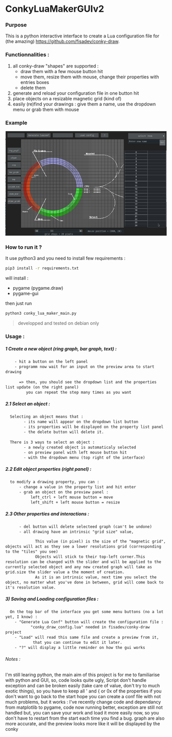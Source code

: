# ConkyLuaMakerGUIv2

### Purpose 
This is a python interactive interface to create a Lua configuration file for (the amazing) https://github.com/fisadev/conky-draw. 

### Functionnalities :
1. all conky-draw "shapes" are supported :
      * draw them with a few mouse button hit
      * move them, resize them with mouse, change their properties with entries boxes 
      * delete them
2. generate and reload your configuration file in one button hit
3. place objects on a resizable magnetic grid (kind of)
4. easily (re)find your drawings : give them a name, use the dropdown menu or grab them with mouse

### Example
![alt text](Example/Screenshot_2.png)


### How to run it ?
It use python3 and you need to install few requirements :

  ```bash
  pip3 install -r requirements.txt
  ```
will install  : 
  - pygame (pygame.draw)
  - pygame-gui

then just run
  ```bash
  python3 conky_lua_maker_main.py
  ```
> developped and tested on debian only



### Usage :

##### 1 Create a new object (ring graph, bar graph, text) :
     
        - hit a button on the left panel
        - programm now wait for an input on the preview area to start drawing
      
          => then, you should see the dropdown list and the properties list update (on the right panel)
             you can repeat the step many times as you want
    
##### 2.1 Select an object :
      
      Selecting an object means that : 
            - its name will appear on the dropdown list button
            - its properties will be displayed on the property list panel
            - the delete button will delete it.
               
      There is 3 ways to select an object :
            - a newly created object is automaticaly selected 
            - on preview panel with left mouse button hit
            - with the dropdown menu (top right of the interface)
    
##### 2.2 Edit object properties (right panel) :
      to modify a drawing property, you can :
          - change a value in the property list and hit enter
          - grab an object on the preview panel :
               left_ctrl + left mouse button = move
               left_shift + left mouse button = resize
               
##### 2.3 Other properties and interactions :
          - del button will delete selecteed graph (can't be undone)
          - all drawing have an intrinsic "grid size" value, 
</sub>

                 This value (in pixel) is the size of the "magnetic grid", objects will act as they see a lower resolutions grid (corresponding to the "tiles" you see)
                 Objects will stick to their top-left corner.This resolution can be changed with the slider and will be applied to the currently selected object and any new created graph will take as grid.size the slider value a the moment of creation.
                 As it is an intrinsic value, next time you select the object, no matter what you've done in between, grid will come back to it's resolution value.
</sub>             
                 
##### 3) Saving and Loading configuration files :
      On the top bar of the interface you get some menu buttons (no a lot yet, I know) :
        - "Generate Lua Conf" button will create the configuration file : 
               "conky_draw_config.lua" needed in fisadev/conky-draw project 
        - "Load" will read this same file and create a preview from it, 
                that you can continue tu edit it later.
        - "?" will display a little reminder on how the gui works
      

###### Notes :

   I'm still learing python, the main aim of this project is for me to familiarise with python and GUI, so, code looks quite ugly, 
        Script don't handle exception and can be broken easily (take care of value, don't try to much exotic things),
        so you have to keep all ' and { or 0x of the properties if you don't want to go back to the start
        hope you can create a conf file with not much problems, but it works : 
             I've recently change code and dependancy from matplotlib to pygame,
        code now running better, exception are still not handled but, you can save your work and load it more easily now, 
        so you don't have to restart from the start each time you find a bug. 
        graph are also more accurate, and the preview looks more like it will be displayed by the conky

